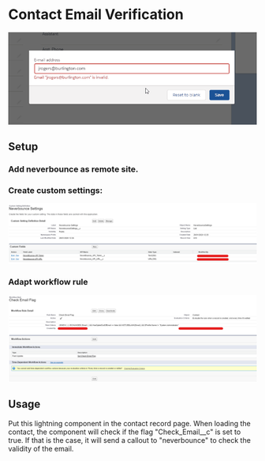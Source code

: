 # Contact Email Verification

<img src="docs/sample.gif"/>

## Setup

### Add neverbounce as remote site.

### Create custom settings:

<img src="docs/customsetting.png"/>

### Adapt workflow rule

<img src="docs/workflow.png"/>

## Usage

Put this lightning component in the contact record page.
When loading the contact, the component will check if the flag "Check_Email__c" is set to true.
If that is the case, it will send a callout to "neverbounce" to check the validity of the email.

